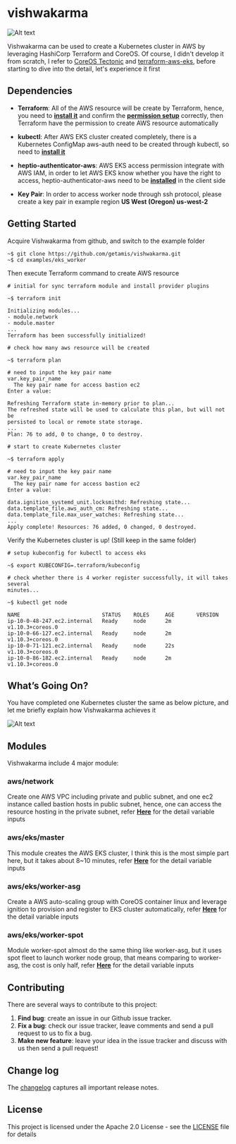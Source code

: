 # vishwakarma

![Alt text](https://cdn-images-1.medium.com/max/800/1*ziRO27izCd6d9f6ReBVxcQ.png)

Vishwakarma can be used to create a Kubernetes cluster in AWS by leveraging HashiCorp Terraform and CoreOS. Of course, I didn't develop it from scratch, I refer to [CoreOS Tectonic](https://github.com/coreos/tectonic-installer) and [terraform-aws-eks](https://github.com/terraform-aws-modules/terraform-aws-eks), before starting to dive into the detail, let's experience it first

## Dependencies

- **Terraform**: All of the AWS resource will be create by Terraform, hence, you need to [**install it**](https://www.terraform.io/intro/getting-started/install.html) and confirm the [**permission setup**](https://www.terraform.io/docs/providers/aws/index.html) correctly, then Terraform have the permission to create AWS resource automatically

- **kubectl**: After AWS EKS cluster created completely, there is a Kubernetes ConfigMap aws-auth need to be created through kubectl, so need to [**install it**](https://kubernetes.io/docs/tasks/tools/install-kubectl/#install-kubectl)

- **heptio-authenticator-aws**: AWS EKS access permission integrate with AWS IAM, in order to let AWS EKS know whether you have the right to access, heptio-authenticator-aws need to be [**installed**](https://docs.aws.amazon.com/eks/latest/userguide/configure-kubectl.html) in the client side

- **Key Pair**: In order to access worker node through ssh protocol, please create a key pair in example region **US West (Oregon) us-west-2**

## Getting Started

Acquire Vishwakarma from github, and switch to the example folder

```
~$ git clone https://github.com/getamis/vishwakarma.git
~$ cd examples/eks_worker
```

Then execute Terraform command to create AWS resource

```
# initial for sync terraform module and install provider plugins

~$ terraform init

Initializing modules...
- module.network
- module.master
...
Terraform has been successfully initialized!

# check how many aws resource will be created

~$ terraform plan

# need to input the key pair name
var.key_pair_name
  The key pair name for access bastion ec2
Enter a value:

Refreshing Terraform state in-memory prior to plan...
The refreshed state will be used to calculate this plan, but will not be
persisted to local or remote state storage.
...
Plan: 76 to add, 0 to change, 0 to destroy.

# start to create Kubernetes cluster

~$ terraform apply

# need to input the key pair name
var.key_pair_name
  The key pair name for access bastion ec2
Enter a value:

data.ignition_systemd_unit.locksmithd: Refreshing state...
data.template_file.aws_auth_cm: Refreshing state...
data.template_file.max_user_watches: Refreshing state...
...
Apply complete! Resources: 76 added, 0 changed, 0 destroyed.
```

Verify the Kubernetes cluster is up! (Still keep in the same folder)

```
# setup kubeconfig for kubectl to access eks

~$ export KUBECONFIG=.terraform/kubeconfig

# check whether there is 4 worker register successfully, it will takes several
minutes...

~$ kubectl get node

NAME                          STATUS    ROLES     AGE       VERSION
ip-10-0-48-247.ec2.internal   Ready     node      2m        v1.10.3+coreos.0
ip-10-0-66-127.ec2.internal   Ready     node      2m        v1.10.3+coreos.0
ip-10-0-71-121.ec2.internal   Ready     node      22s       v1.10.3+coreos.0
ip-10-0-86-182.ec2.internal   Ready     node      2m        v1.10.3+coreos.0
```

## What’s Going On?
You have completed one Kubernetes cluster the same as below picture, and let me briefly explain how Vishwakarma achieves it

![Alt text](https://cdn-images-1.medium.com/max/800/1*dsoCax8m6kpuAothThbrXQ.png)

## Modules
Vishwakarma include 4 major module:

### aws/network
Create one AWS VPC including private and public subnet, and one ec2 instance called bastion hosts in public subnet, hence, one can access the resource hosting in the private subnet, refer [**Here**](VARIABLES.md#aws/network) for the detail variable inputs

### aws/eks/master
This module creates the AWS EKS cluster, I think this is the most simple part here, but it takes about 8~10 minutes, refer [**Here**](VARIABLES.md#eks/master) for the detail variable inputs


### aws/eks/worker-asg
Create a AWS auto-scaling group with CoreOS container linux and leverage ignition to provision and register to EKS cluster automatically, refer [**Here**](VARIABLES.md#eks/worker-asg) for the detail variable inputs


### aws/eks/worker-spot
Module worker-spot almost do the same thing like worker-asg, but it uses spot fleet to launch worker node group, that means comparing to worker-asg, the cost is only half, refer [**Here**](VARIABLES.md#eks/worker-spot) for the detail variable inputs

## Contributing

There are several ways to contribute to this project:

1. **Find bug**: create an issue in our Github issue tracker.
2. **Fix a bug**: check our issue tracker, leave comments and send a pull request to us to fix a bug.
3. **Make new feature**: leave your idea in the issue tracker and discuss with us then send a pull request!


## Change log

The [changelog](CHANGELOG.md) captures all important release notes.


## License

This project is licensed under the Apache 2.0 License - see the [LICENSE](LICENSE) file for details
